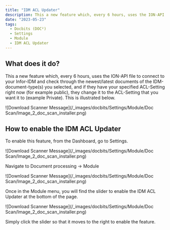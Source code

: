 ```yaml
---
title: "IDM ACL Updater"
description: This a new feature which, every 6 hours, uses the ION-API file to connect to your Infor-IDM and check through the newest/latest documents of the IDM-document-type(s) you selected, and if they have your specified ACL-Setting right now (for example public), they change it to the ACL-Setting that you want it to (example Private).
date: "2023-05-23"
tags:
  - Docbits (DOC²)
  - Settings
  - Module
  - IDM ACL Updater
---
```


## What does it do?

This a new feature which, every 6 hours, uses the ION-API file to connect to your Infor-IDM and check through the newest/latest documents of the IDM-document-type(s) you selected, and if they have your specified ACL-Setting right now (for example public), they change it to the ACL-Setting that you want it to (example Private). This is illustrated below.

![Download Scanner Message](/_images/docbits/Settings/Module/Doc Scan/Image_2_doc_scan_installer.png)

## How to enable the IDM ACL Updater

To enable this feature, from the Dashboard, go to Settings.

![Download Scanner Message](/_images/docbits/Settings/Module/Doc Scan/Image_2_doc_scan_installer.png)

Navigate to Document processing → Module

![Download Scanner Message](/_images/docbits/Settings/Module/Doc Scan/Image_2_doc_scan_installer.png)

Once in the Module menu, you will find the slider to enable the IDM ACL Updater at the bottom of the page.

![Download Scanner Message](/_images/docbits/Settings/Module/Doc Scan/Image_2_doc_scan_installer.png)

Simply click the slider so that it moves to the right to enable the feature.
